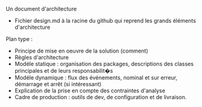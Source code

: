 Un document d'architecture
- Fichier design.md à la racine du github qui reprend les grands éléments d'architecture

Plan type :
- Principe de mise en oeuvre de la solution (comment)
- Règles d'architecture
- Modéle statique : organisation des packages, descriptions des classes principales et de leurs responsabilit�s
- Modéle dynamique : flux des événements, nominal et sur erreur, démarrage et arrêt (si intéressant)
- Explication de la prise en compte des contraintes d'analyse
- Cadre de production : outils de dev, de configuration et de livraison.